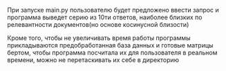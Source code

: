При запуске main.py пользователю будет предложено ввести запрос и программа выведет серию из 10ти ответов, наиболее близких по релевантности документов(но основе косинусной близости)

Кроме того, чтобы не увеличивать время работы программы прикладываются предобработанная база данных и готовые матрицы бертом, чтобы программа посчитала их для пользователя в реальном времени, можно не перетаскивать их себе в директорию
